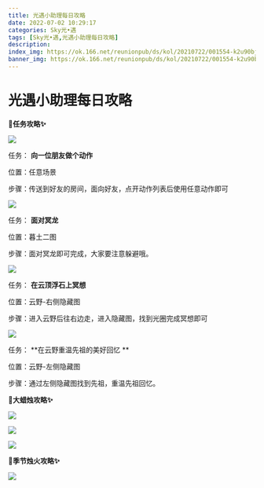 ```yaml
---
title: 光遇小助理每日攻略
date: 2022-07-02 10:29:17
categories: Sky光•遇
tags: [Sky光•遇,光遇小助理每日攻略]
description: 
index_img: https://ok.166.net/reunionpub/ds/kol/20210722/001554-k2u90bj7ay.png?imageView&thumbnail=600x0&type=jpg
banner_img: https://ok.166.net/reunionpub/ds/kol/20210722/001554-k2u90bj7ay.png?imageView&thumbnail=600x0&type=jpg
---
```

# 光遇小助理每日攻略
**🎉任务攻略✨**

![](https://ok.166.net/reunionpub/ds/kol/20220702/005713-3dghmbva6u.png)

任务： **向一位朋友做个动作**

位置：任意场景

步骤：传送到好友的房间，面向好友，点开动作列表后使用任意动作即可

![](https://ok.166.net/reunionpub/ds/kol/20220702/005744-h3lo8fig17.png)

任务： **面对冥龙**

位置：暮土二图

步骤：面对冥龙即可完成，大家要注意躲避哦。

![](https://ok.166.net/reunionpub/ds/kol/20220702/005804-hnisbc9sj3.png)

任务： **在云顶浮石上冥想**

位置：云野-右侧隐藏图

步骤：进入云野后往右边走，进入隐藏图，找到光圈完成冥想即可

![](https://ok.166.net/reunionpub/ds/kol/20220702/010715-fho3e64y2a.png)

任务： **在云野重温先祖的美好回忆  **

位置：云野-左侧隐藏图

步骤：通过左侧隐藏图找到先祖，重温先祖回忆。

 **🎉大蜡烛攻略✨**

![](https://ok.166.net/reunionpub/ds/kol/20220702/010506-eautsifdr0.png)

  

![](https://ok.166.net/reunionpub/ds/kol/20220702/010259-frgsny5bjp.png)

![](https://ok.166.net/reunionpub/ds/kol/20220702/010021-2d53hlj0gu.png)

  

 **🎉季节烛火攻略✨**

![](https://ok.166.net/reunionpub/ds/kol/20220702/010443-mfsqiuetak.png)

  

  

  

  

